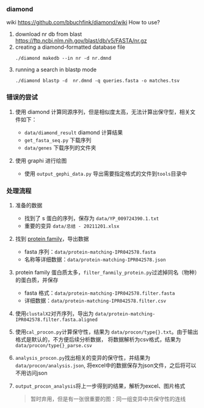### diamond
wiki https://github.com/bbuchfink/diamond/wiki
How to use?
1. download nr db from blast https://ftp.ncbi.nlm.nih.gov/blast/db/v5/FASTA/nr.gz
2. creating a diamond-formatted database file 
    ```shell
    ./diamond makedb --in nr -d nr.dmnd
    ```
3. running a search in blastp mode
   ```shell
   ./diamond blastp -d  nr.dmnd -q queries.fasta -o matches.tsv
   ```

### 错误的尝试
1. 使用 diamond 计算同源序列，但是相似度太高，无法计算出保守型，相关文件如下：
   * `data/diamond_result` diamond 计算结果
   * `get_fasta_seq.py` 下载序列
   * `data/genes`  下载序列的文件夹
   
2. 使用 graphi 进行绘图
   * 使用 `output_gephi_data.py` 导出需要指定格式的文件到`tools`目录中
### 处理流程
1. 准备的数据
   * 找到了 s 蛋白的序列，保存为 `data/YP_009724390.1.txt`
   * 重要的变异 `data/总结 - 20211201.xlsx`
2. 找到 [protein family](http://www.ebi.ac.uk/interpro/result/InterProScan/iprscan5-R20210917-073330-0879-28690888-p2m/)，导出数据
      * fasta 序列：`data/protein-matching-IPR042578.fasta`
      * 名称等详细数据：`data/protein-matching-IPR042578.json` 
3. protein family 蛋白质太多，`filter_fanmily_protein.py`过滤掉同名（物种）的蛋白质，并保存
      * fasta 格式：`data/protein-matching-IPR042578.filter.fasta`
      * 详细数据：`data/protein-matching-IPR042578.filter.csv`
4. 使用`clustalX2`对齐序列，导出为 `data/protein-matching-IPR042578.filter.fasta.aligned`
5. 使用`cal_procon.py`计算保守性，结果为 `data/procon/type{}.txt`。由于输出格式是默认的，不方便后续分析数据，
   将数据解析为csv格式，结果为`data/procon/type{}_parse.csv`
   
6. `analysis_procon.py`找出相关的变异的保守性，并结果为 `data/procon/analysis.json`, 将excel中的数据保存为json文件，之后将可以不用访问json
7. `output_procon_analysis`将上一步得到的结果，解析为excel、图片格式
   > 暂时弃用，但是有一张很重要的图：同一组变异中共保守性的连线
